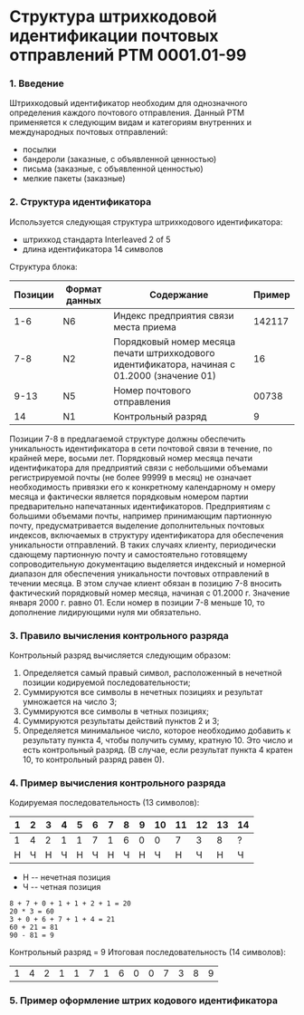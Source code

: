 # Структура штрихкодовой идентификации почтовых отправлений РТМ 0001.01-99

### 1. Введение

Штрихкодовый идентификатор необходим для однозначного определения
каждого почтового отправления. Данный РТМ применяется к следующим видам и категориям внутренних и международных почтовых отправлений:
  * посылки
  * бандероли (заказные, с объявленной ценностью)
  * письма (заказные, с объявленной ценностью)
  * мелкие пакеты (заказные)

### 2. Структура идентификатора

Используется следующая структура штрихкодового идентификатора:
  * штрихкод стандарта Interleaved 2 of 5
  * длина идентификатора 14 символов

Структура блока:

|Позиции|Формат данных|Содержание|Пример|
|-------|-------------|----------|------|
|1-6|N6|Индекс предприятия связи места приема|142117|
|7-8|N2|Порядковый номер месяца печати штрихкодового идентификатора, начиная с 01.2000 (значение 01)|16|
|9-13|N5|Номер почтового отправления|00738|
|14|N1|Контрольный разряд|9|

Позиции 7-8 в предлагаемой структуре должны обеспечить уникальность
идентификатора в сети почтовой связи в течение, по крайней мере, восьми лет.
Порядковый номер месяца печати идентификатора для предприятий связи с
небольшими объемами регистрируемой почты (не более 99999 в месяц) не
означает необходимость привязки его к конкретному календарному н
омеру месяца и фактически является порядковым номером партии предварительно
напечатанных идентификаторов. Предприятиям с большими объемами почты,
например принимающим партионную почту, предусматривается выделение
дополнительных почтовых индексов, включаемых в структуру идентификатора
для обеспечения уникальности отправлений. В таких случаях клиенту,
периодически сдающему партионную почту и самостоятельно готовящему
сопроводительную документацию выделяется индексный и номерной диапазон
для обеспечения уникальности почтовых отправлений в течении месяца.  В этом
случае клиент обязан в позицию 7-8 вносить фактический порядковый номер
месяца, начиная с 01.2000 г. Значение января 2000 г. равно 01. Если номер в
позиции 7-8 меньше 10, то дополнение лидирующими нуля
ми обязательно.

### 3. Правило вычисления контрольного разряда

Контрольный разряд вычисляется следующим образом:
  1. Определяется самый правый символ, расположенный в нечетной позиции кодируемой последовательности;
  2. Суммируются все символы в нечетных позициях и результат умножается на число 3;
  3. Суммируются все символы в четных позициях;
  4. Суммируются результаты действий пунктов 2 и 3;
  5. Определяется минимальное число, которое необходимо добавить к результату пункта 4, чтобы получить сумму, кратную 10. Это число и есть контрольный разряд. (В случае, если результат пункта 4 кратен 10, то контрольный разряд равен 0).

### 4. Пример вычисления контрольного разряда

Кодируемая последовательность (13 символов):

|1|2|3|4|5|6|7|8|9|10|11|12|13|14|
|-|-|-|-|-|-|-|-|-|--|--|--|--|--|
|1|4|2|1|1|7|1|6|0|0|7|3|8|?|
|Н|Ч|Н|Ч|Н|Ч|Н|Ч|Н|Ч|Н|Ч|Н|Ч|

 - Н -- нечетная позиция
 - Ч -- четная позиция

```
8 + 7 + 0 + 1 + 1 + 2 + 1 = 20
20 * 3 = 60
3 + 0 + 6 + 7 + 1 + 4 = 21
60 + 21 = 81
90 - 81 = 9
```
Контрольный разряд = 9
Итоговая последовательность (14 символов):

| | | | | | | | | | | | | | |
|-|-|-|-|-|-|-|-|-|-|-|-|-|-|
|1|4|2|1|1|7|1|6|0|0|7|3|8|9|

### 5. Пример оформление штрих кодового идентификатора
